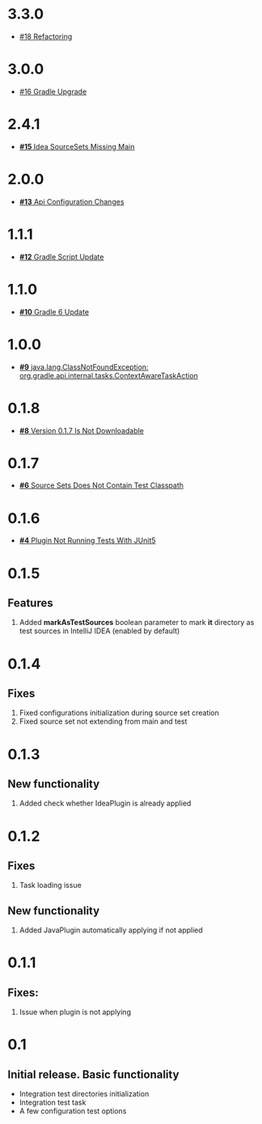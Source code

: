 # 3.3.0

* [#18 Refactoring](https://github.com/Scalified/gradle-it-plugin/issues/18)

# 3.0.0

* [#16 Gradle Upgrade](https://github.com/Scalified/gradle-it-plugin/issues/16)

# 2.4.1

* [**#15** Idea SourceSets Missing Main](https://github.com/Scalified/gradle-it-plugin/issues/15)

# 2.0.0

* [**#13** Api Configuration Changes](https://github.com/Scalified/gradle-it-plugin/issues/13)

# 1.1.1

* [**#12** Gradle Script Update](https://github.com/Scalified/gradle-it-plugin/issues/12)

# 1.1.0

* [**#10** Gradle 6 Update](https://github.com/Scalified/gradle-it-plugin/issues/10)

# 1.0.0

* [**#9** java.lang.ClassNotFoundException: org.gradle.api.internal.tasks.ContextAwareTaskAction](https://github.com/Scalified/gradle-it-plugin/issues/9)

# 0.1.8

* [**#8** Version 0.1.7 Is Not Downloadable](https://github.com/Scalified/gradle-it-plugin/issues/8)

# 0.1.7

* [**#6** Source Sets Does Not Contain Test Classpath](https://github.com/Scalified/gradle-it-plugin/issues/6)

# 0.1.6

* [**#4** Plugin Not Running Tests With JUnit5](https://github.com/Scalified/gradle-it-plugin/issues/4)

# 0.1.5

## Features

1. Added **markAsTestSources** boolean parameter to mark **it** directory as test sources in IntelliJ IDEA (enabled by default)

# 0.1.4

## Fixes

1. Fixed configurations initialization during source set creation
2. Fixed source set not extending from main and test

# 0.1.3

## New functionality

1. Added check whether IdeaPlugin is already applied

# 0.1.2

## Fixes

1. Task loading issue

## New functionality

1. Added JavaPlugin automatically applying if not applied

# 0.1.1

## Fixes:

1. Issue when plugin is not applying

# 0.1

## Initial release. Basic functionality

  * Integration test directories initialization
  * Integration test task
  * A few configuration test options
